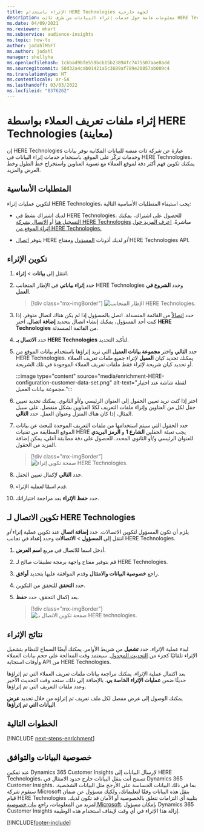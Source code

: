 ```yaml
---
title: الإثراء باستخدام HERE Technologies لجهة خارجية
description: معلومات عامة حول خدمات إثراء البيانات من طرف ثالث HERE Technologies.
ms.date: 04/09/2021
ms.reviewer: mhart
ms.subservice: audience-insights
ms.topic: how-to
author: jodahlMSFT
ms.author: jodahl
manager: shellyha
ms.openlocfilehash: 1cbbad9bfe559bcb15b23894fc7475507aae8add
ms.sourcegitcommit: 50d32a4cab01421a5c3689af789e20857ab009c4
ms.translationtype: HT
ms.contentlocale: ar-SA
ms.lasthandoff: 03/03/2022
ms.locfileid: "8376262"
---
```

# <a name="enrichment-of-customer-profiles-with-here-technologies-preview"></a>إثراء ملفات تعريف العملاء بواسطة HERE Technologies (معاينة)

إن HERE Technologies عبارة عن شركة ذات منصة للبيانات المكانية توفر بيانات وخدمات تركّز على الموقع. باستخدام خدمات إثراء البيانات في HERE Technologies، يمكنك تكوين فهم أكثر دفة لموقع العملاء مع تسوية العناوين واستخراج خط الطول وخط العرض والمزيد.

## <a name="prerequisites"></a>المتطلبات الأساسية

لتكوين عمليات إثراء HERE Technologies، يجب استيفاء المتطلبات الأساسية التالية:

- لديك اشتراك نشط في HERE Technologies. للحصول على اشتراك، يمكنك [التسجيل هنا](https://developer.here.com/sign-up?utm_medium=referral&utm_source=Microsoft-Dynamics-CI&create=Freemium-Basic) أو [الاتصال بشركة HERE Technologies](https://developer.here.com/help?utm_medium=referral&utm_source=Microsoft-Dynamics-CI#how-can-we-help-you) مباشرةً. [اعرف المزيد حول إثراء الموقع من HERE Technologies.](https://developer.here.com/location-enrichment?cid=Dev-MicrosoftDynamics-DB-0-Dev-&utm_source=MicrosoftDynamics&utm_medium=referral&utm_campaign=Online_Dev_ReferralMicrosoft)

- يتوفر [اتصال](connections.md) HERE *أو* لديك أذونات [المسؤول](permissions.md#admin) ومفتاح HERE Technologies API.

## <a name="configure-the-enrichment"></a>تكوين الإثراء

1. انتقل إلى **بيانات** > **إثراء**. 

1. حدد **إثراء بياناتي** في الإطار المتجانب HERE Technologies وحدد **الشروع في العمل**.

   > [!div class="mx-imgBorder"]
   > ![الإطار المتجانب HERE Technologies.](media/HERE-tile.png "الإطار المتجانب HERE Technologies")

1. حدد [اتصالاً](connections.md) من القائمة المنسدلة. اتصل بالمسؤول إذا لم يكن هناك اتصال متوفر. إذا كنت أحد المسؤول، يمكنك إنشاء اتصال بتحديد **إضافة اتصال**. اختر **HERE Technologies** من القائمة المنسدلة. 

1. حدد **الاتصال بـ HERE Technologies** لتأكيد التحديد.

1.  حدد **التالي** واختر **مجموعة بيانات العميل** التي تريد إثراؤها باستخدام بيانات الموقع من HERE Technologies. يمكنك تحديد كيان **العميل** لإثراء جميع ملفات تعريف العملاء أو تحديد كيان شريحة لإثراء فقط ملفات تعريف العملاء الموجودة في تلك الشريحة.

    :::image type="content" source="media/enrichment-HERE-configuration-customer-data-set.png" alt-text="لقطة شاشة عند اختيار مجموعة بيانات العميل.":::

1. اختر إذا كنت تريد تعيين الحقول إلى العنوان الرئيسي و/أو الثانوي. يمكنك تحديد تعيين حقل لكل من العناوين وإثراء ملفات التعريف لكلا العناوين بشكل منفصل. على سبيل المثال، إذا كان هناك المنزل وعنوان العمل. حدد **التالي**.

1. حدد الحقول التي سيتم استخدامها من ملفات التعريف الموحدة للبحث عن بيانات الموقع المطابقة من تقنيات HERE يجب تعبئة الحقلين **الشارع 1** و **الرمز البريدي** للعنوان الرئيسي و/أو الثانوي المحدد.‬ للحصول على دقة مطابقة أعلى، يمكن إضافة المزيد من الحقول.

   > [!div class="mx-imgBorder"]
   > ![صفحة تكوين إثراء HERE Technologies.](media/enrichment-HERE-configuration.png "صفحة تكوين إثراء HERE Technologies")

1. حدد **التالي** لإكمال تعيين الحقل.

1. قدم اسمًا لعملية الإثراء. 

1. حدد **حفظ الإثراء** بعد مراجعة اختياراتك.

## <a name="configure-the-connection-for-here-technologies"></a>تكوين الاتصال لـ HERE Technologies 

يلزم أن تكون المسؤول لتكوين الاتصالات. حدد **إضافة اتصال** عند تكوين عملية إثراء *أو* انتقل إلى **المسؤول** > **الاتصالات** وحدد **إعداد** في تجانب HERE Technologies.

1. أدخل اسما للاتصال في مربع **اسم العرض**.

1. قم بتوفير مفتاح واجهة برمجة تطبيقات صالح لـ HERE Technologies.

1. راجع **خصوصية البيانات والامتثال** وقدم الموافقة عليها بتحديد **أوافق**.

1. حدد **التحقق** للتحقق من التكوين.

1. بعد إكمال التحقق، حدد **حفظ**.

   > [!div class="mx-imgBorder"]
   > ![صفحة تكوين الاتصال بـ HERE technologies.](media/enrichment-HERE-connection.png "صفحة تكوين الاتصال بـ HERE technologies")

## <a name="enrichment-results"></a>نتائج الإثراء

لبدء عملية الإثراء، حدد **تشغيل** من شريط الأوامر. يمكنك أيضًا السماح للنظام بتشغيل الإثراء تلقائيًا كجزء من [التحديث المجدول](system.md#schedule-tab). سيعتمد وقت المعالجة على حجم بيانات العملاء وأوقات استجابة API من HERE Technologies.

بعد اكتمال عملية الإثراء، يمكنك مراجعة بيانات ملفات تعريف العملاء التي تم إثراؤها حديثًا ضمن **عمليات الإثراء الخاصة بي**. بالإضافة إلى ذلك، ستجد وقت التحديث الأخير وعدد ملفات التعريف التي تم إثراؤها.

يمكنك الوصول إلى عرض مفصل لكل ملف تعريف تم إثراؤه من خلال تحديد **عرض البيانات التي تم إثراؤها**.

## <a name="next-steps"></a>الخطوات التالية

[!INCLUDE [next-steps-enrichment](../includes/next-steps-enrichment.md)]

## <a name="data-privacy-and-compliance"></a>خصوصية البيانات والتوافق

عند تمكين Dynamics 365 Customer Insights لإرسال البيانات إلى HERE Technologies، تسمح أنت بنقل البيانات خارج حدود الامتثال في Dynamics 365 Customer Insights، بما في ذلك البيانات الحساسة على الأرجح مثل البيانات الشخصية. ستقوم شركة Microsoft بنقل هذه البيانات وفقًا لتعليماتك، ولكنك مسؤول عن ضمان قيام HERE Technologies بتلبية أي التزامات تتعلق بالخصوصية أو الأمان قد تكون لديك. لمزيد من المعلومات، راجع [بيان خصوصية Microsoft](https://go.microsoft.com/fwlink/?linkid=396732).
بإمكان مسؤول Dynamics 365 Customer Insights إزالة هذا الإثراء في أي وقت لإيقاف استخدام هذه الوظيفة.


[!INCLUDE[footer-include](../includes/footer-banner.md)]
